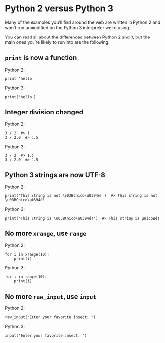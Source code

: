 # Python 2 versus Python 3

Many of the examples you’ll find around the web are written in Python 2 and won’t run unmodified on the Python 3 interpreter we’re using.

You can read all about [the differences between Python 2 and 3](http://sebastianraschka.com/Articles/2014_python_2_3_key_diff.html), but the main ones you’re likely to run into are the following:

## `print` is now a function

Python 2:

    print 'hello'

Python 3:

    print('hello')

## Integer division changed

Python 2:

    3 / 2  #> 1
    3 / 2.0  #> 1.5

Python 3:

    3 / 2  #> 1.5
    3 / 2.0  #> 1.5

## Python 3 strings are now UTF-8

Python 2:

    print('This string is not \u03BCnico\u0394é!')  #> This string is not \u03BCnico\u0394é!

Python 3:

    print('This string is \u03BCnico\u0394é!')  #> This string is μnicoΔé!

## No more `xrange`, use `range`

Python 2:

    for i in xrange(10):
        print(i)

Python 3:

    for i in range(10):
        print(i)

## No more `raw_input`, use `input`

Python 2:

    raw_input('Enter your favorite insect: ')

Python 3:

    input('Enter your favorite insect: ')
